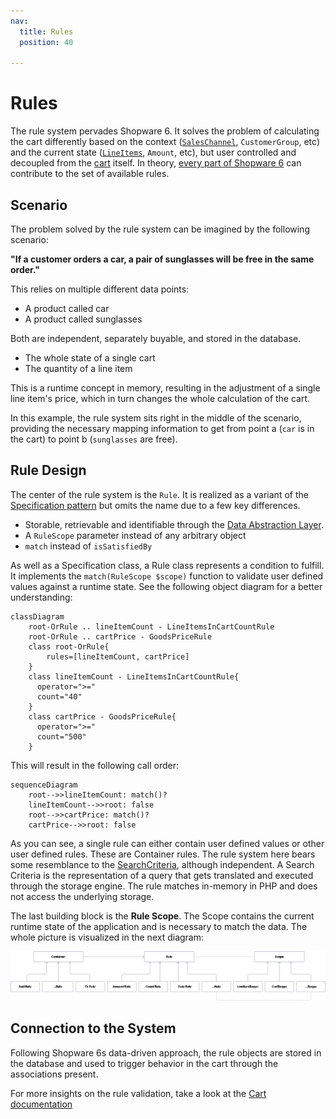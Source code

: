 ```yaml
---
nav:
  title: Rules
  position: 40

---
```


# Rules

The rule system pervades Shopware 6. It solves the problem of calculating the cart differently based on the context \([`SalesChannel`](../commerce/catalog/sales-channels), `CustomerGroup`, etc\) and the current state \([`LineItems`](../commerce/checkout-concept/cart#line-items), `Amount`, etc\), but user controlled and decoupled from the [cart](../commerce/checkout-concept/cart) itself. In theory, [every part of Shopware 6](../../resources/references/core-reference/rules-reference) can contribute to the set of available rules.

## Scenario

The problem solved by the rule system can be imagined by the following scenario:

**"If a customer orders a car, a pair of sunglasses will be free in the same order."**

This relies on multiple different data points:

* A product called car
* A product called sunglasses

Both are independent, separately buyable, and stored in the database.

* The whole state of a single cart
* The quantity of a line item

This is a runtime concept in memory, resulting in the adjustment of a single line item's price, which in turn changes the whole calculation of the cart.

In this example, the rule system sits right in the middle of the scenario, providing the necessary mapping information to get from point a \(`car` is in the cart\) to point b \(`sunglasses` are free\).

## Rule Design

The center of the rule system is the `Rule`. It is realized as a variant of the [Specification pattern](https://en.wikipedia.org/wiki/Specification_pattern) but omits the name due to a few key differences.

* Storable, retrievable and identifiable through the [Data Abstraction Layer](../../guides/plugins/plugins/framework/data-handling/).
* A `RuleScope` parameter instead of any arbitrary object
* `match` instead of `isSatisfiedBy`

As well as a Specification class, a Rule class represents a condition to fulfill. It implements the `match(RuleScope $scope)` function to validate user defined values against a runtime state. See the following object diagram for a better understanding:

```mermaid
classDiagram
    root-OrRule .. lineItemCount - LineItemsInCartCountRule
    root-OrRule .. cartPrice - GoodsPriceRule
    class root-OrRule{
        rules=[lineItemCount, cartPrice]
    }
    class lineItemCount - LineItemsInCartCountRule{
      operator=">="
      count="40"
    }
    class cartPrice - GoodsPriceRule{
      operator=">="
      count="500"
    }
```

This will result in the following call order:

```mermaid
sequenceDiagram
    root-->>lineItemCount: match()?
    lineItemCount-->>root: false
    root-->>cartPrice: match()?
    cartPrice-->>root: false
```

As you can see, a single rule can either contain user defined values or other user defined rules. These are Container rules. The rule system here bears some resemblance to the [SearchCriteria](../../guides/plugins/plugins/framework/data-handling/reading-data#Filtering), although independent. A Search Criteria is the representation of a query that gets translated and executed through the storage engine. The rule matches in-memory in PHP and does not access the underlying storage.

The last building block is the **Rule Scope**. The Scope contains the current runtime state of the application and is necessary to match the data. The whole picture is visualized in the next diagram:

![Rule scope](../../assets/framework-rules-rulesScope.svg)

## Connection to the System

Following Shopware 6s data-driven approach, the rule objects are stored in the database and used to trigger behavior in the cart through the associations present.

For more insights on the rule validation, take a look at the [Cart documentation](../commerce/checkout-concept/cart)
